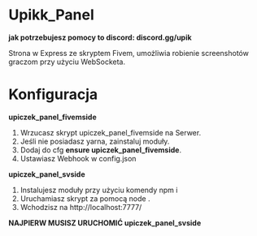 # Upikk_Panel
<b>jak potrzebujesz pomocy to discord: discord.gg/upik</b>

Strona w Express ze skryptem Fivem, umożliwia robienie screenshotów graczom przy użyciu WebSocketa.

# Konfiguracja
<b>upiczek_panel_fivemside</b>
1. Wrzucasz skrypt upiczek_panel_fivemside na Serwer.
2. Jeśli nie posiadasz yarna, zainstaluj moduły.
3. Dodaj do cfg <b>ensure upiczek_panel_fivemside</b>.
4. Ustawiasz Webhook w config.json

<b>upiczek_panel_svside</b>
1. Instalujesz moduły przy użyciu komendy npm i
2. Uruchamiasz skrypt za pomocą node .
3. Wchodzisz na http://localhost:7777/


<b>NAJPIERW MUSISZ URUCHOMIĆ upiczek_panel_svside</b>

